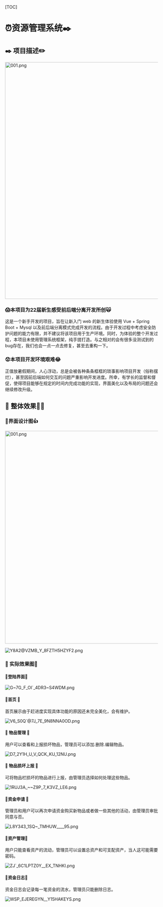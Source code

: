 [TOC]

# :alarm_clock:资源管理系统:black_nib:

## :black_nib: 项目描述:pencil2:

<img title="" src="https://img1.imgtp.com/2023/08/07/R0FTvg8o.png" alt="001.png" width="779" data-align="inline">

### :scream:本项目为22届新生感受前后端分离开发所创:scream_cat:

这是一个新手开发的项目，旨在让新入门 web 的新生体验使用 Vue + Spring Boot + Mysql 以及前后端分离模式完成开发的流程。由于开发过程中考虑安全防护问题的能力有限，并不建议将该项目用于生产环境。同时，为体验的整个开发过程，本项目未使用管理系统框架，纯手搓打造。与之相对的会有很多没测试到的bug存在，我们也会一点一点去修复，甚至去重构一下。



### :worried:本项目开发环境艰难:joy:

正值放暑假期间，人心浮动，总是会被各种条条框框的琐事影响项目开发（俗称摆烂），甚至因前后端如何交互的问题严重影响开发进度。所幸，有学长的监督和督促，使得项目能够在规定的时间内完成功能的实现，界面美化以及布局的问题还会继续修改升级。

## :whale: 整体效果:feet::feet:

### :thinking:界面设计图:+1:

<img title="" src="https://img1.imgtp.com/2023/08/07/pGQSpNJ5.png" alt="001.png" width="700">



![Y8A2@VZMB_Y_8FZTH5HZYF2.png](https://img1.imgtp.com/2023/08/07/aDE74hp1.png)

### :maple_leaf: 实际效果图:articulated_lorry:

#### :maple_leaf:登陆界面:maple_leaf:

![_G~7G_F_OI_`_4DR3~S4WDM.png](https://img1.imgtp.com/2023/08/07/oUDPamea.png)

#### :maple_leaf:首页 :maple_leaf:

首页展示由于赶进度实现具体功能的原因还未完全美化，会有维护。

![V6_S0Q`@7J_7E_9N8NNA0OD.png](https://img1.imgtp.com/2023/08/07/aZmkkHFu.png)

#### :frog: 物品管理 :maple_leaf:

用户可以查看和上报损坏物品，管理员可以添加.删除.编辑物品。

![D7_2Y1H_U_V_QCK_KU_12NU.png](https://img1.imgtp.com/2023/08/07/BUXtrMLx.png)

#### :maple_leaf: 物品损坏上报 :maple_leaf:

可将物品栏损坏的物品进行上报，由管理员选择如何处理这些物品。

![1RUJ3A_~~Z9P_7_K3VZ_LE6.png](https://img1.imgtp.com/2023/08/07/W2jiPYS6.png)

#### :maple_leaf:资金申请 :maple_leaf:

管理员和用户可以再次申请资金购买新物品或者做一些其他的活动，由管理员审批同意与否。

![L8Y343_1SQ~_TMHUW____95.png](https://img1.imgtp.com/2023/08/07/SUuq9GP7.png)

#### :maple_leaf:资产管理:maple_leaf:

用户只能查看资产的流动，管理员可以设置总资产和可支配资产，当人这可能需要密码。

![ZJ`_6C1LPTZ0Y__EX_TNHKI.png](https://img1.imgtp.com/2023/08/07/z86R1FgA.png)

#### :maple_leaf:资金日志:maple_leaf:

资金日志会记录每一笔资金的流水，管理员只能删除日志。



![WSP_EJEREGYN__Y15HAKEYS.png](https://img1.imgtp.com/2023/08/07/LcaE9DRx.png)

# 

